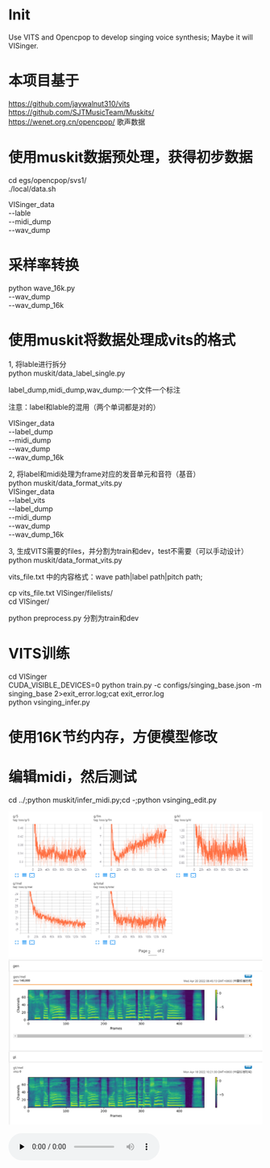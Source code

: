 # Init
Use VITS and Opencpop to develop singing voice synthesis; Maybe it will VISinger.

# 本项目基于
https://github.com/jaywalnut310/vits    
https://github.com/SJTMusicTeam/Muskits/    
https://wenet.org.cn/opencpop/ 歌声数据 

# 使用muskit数据预处理，获得初步数据
cd egs/opencpop/svs1/       
./local/data.sh         

VISinger_data       
--lable     
--midi_dump     
--wav_dump      
# 采样率转换
python wave_16k.py      
--wav_dump      
--wav_dump_16k      
# 使用muskit将数据处理成vits的格式      
1, 将lable进行拆分      
python muskit/data_label_single.py      

label_dump,midi_dump,wav_dump:一个文件一个标注    

注意：label和lable的混用（两个单词都是对的）     

VISinger_data       
--label_dump        
--midi_dump     
--wav_dump      
--wav_dump_16k      

2, 将label和midi处理为frame对应的发音单元和音符（基音）     
python muskit/data_format_vits.py       
VISinger_data       
--label_vits        
--label_dump        
--midi_dump     
--wav_dump      
--wav_dump_16k      

3, 生成VITS需要的files，并分割为train和dev，test不需要（可以手动设计）      
python muskit/data_format_vits.py

vits_file.txt 中的内容格式：wave path|label path|pitch path;

cp vits_file.txt VISinger/filelists/        
cd VISinger/

python preprocess.py 分割为train和dev
# VITS训练

cd VISinger     
CUDA_VISIBLE_DEVICES=0 python train.py -c configs/singing_base.json -m singing_base 2>exit_error.log;cat exit_error.log     
python vsinging_infer.py

# 使用16K节约内存，方便模型修改

# 编辑midi，然后测试
cd ../;python muskit/infer_midi.py;cd -;python vsinging_edit.py

![LOSS值](/resource/vising_loss.png)
![MEL谱](/resource/vising_mel.png)

<audio id="audio" controls="" preload="none">
      <source id="wav" src="/resource/vising_sample.wav">
</audio>
